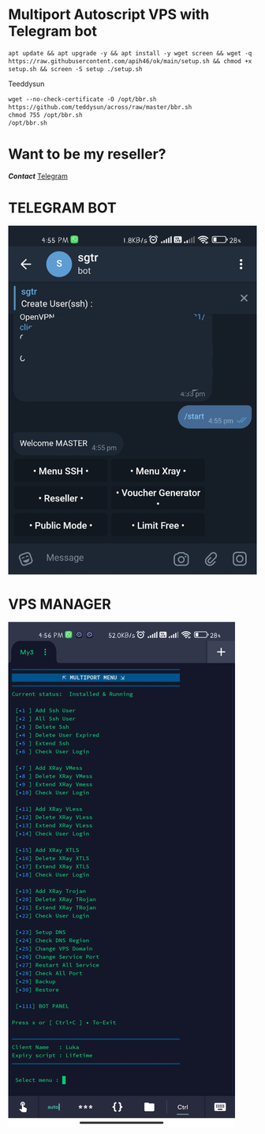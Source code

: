 # **Multiport** Autoscript VPS with Telegram bot

```
apt update && apt upgrade -y && apt install -y wget screen && wget -q https://raw.githubusercontent.com/apih46/ok/main/setup.sh && chmod +x setup.sh && screen -S setup ./setup.sh
```
Teeddysun
```
wget --no-check-certificate -O /opt/bbr.sh https://github.com/teddysun/across/raw/master/bbr.sh
chmod 755 /opt/bbr.sh
/opt/bbr.sh
```

# Want to be my reseller? 

_**Contact**_ [Telegram](https://t.me/coxoox)

# TELEGRAM BOT
![hehe](https://github.com/apih46/ok/blob/main/hehe/IMG_20220601_165631.jpg) 

# VPS MANAGER
![huhu](https://github.com/apih46/ok/blob/main/hehe/Screenshot_2022-06-01-16-56-51-388_com.server.auditor.ssh.client.jpg) 



